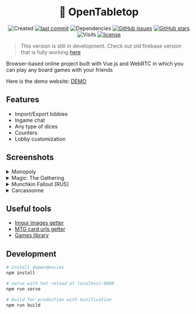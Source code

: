 <h1 align="center">🎲 OpenTabletop</h1>

<p align="center">
  <img src="https://badges.pufler.dev/created/174n/OpenTabletop" alt="Created">
  <a href="https://github.com/174n/OpenTabletop/commits/main"><img src="https://img.shields.io/github/last-commit/174n/OpenTabletop.svg" alt="last commit"></a>
  <img src="https://status.david-dm.org/gh/174n/OpenTabletop.svg" alt="Dependencies">
  <a href="https://github.com/174n/OpenTabletop/issues"><img src="https://img.shields.io/github/issues/174n/OpenTabletop.svg" alt="GitHub issues"></a>
  <a href="https://github.com/174n/OpenTabletop/stargazers"><img src="https://img.shields.io/github/stars/174n/OpenTabletop.svg" alt="GitHub stars"></a>
  <img src="https://badges.pufler.dev/visits/174n/OpenTabletop" alt="Visits">
  <a href="https://github.com/174n/OpenTabletop/blob/main/LICENSE"><img src="https://img.shields.io/github/license/174n/OpenTabletop" alt="license"></a>
</p>

> This version is still in development. Check out old firebase version that is fully working [here](https://github.com/Rundik/OpenTabletop/tree/firebase)

Browser-based online project built with Vue.js and WebRTC in which you can play any board games with your friends

Here is the demo website: [DEMO](https://tabletop.rundik.ru/)

## Features

  * Import/Export lobbies
  * Ingame chat
  * Any type of dices
  * Counters
  * Lobby customization

## Screenshots
<details>
  <summary>Monopoly</summary>
  
  ![Monopoly screenshot](https://i.imgur.com/L5OeLnk.png)
  ![Monopoly screenshot](https://i.imgur.com/rDReB0B.png)
  
</details>

<details>
  <summary>Magic: The Gathering</summary>
  
  ![MTG screenshot](https://i.imgur.com/I7JiH8q.png)
  ![MTG screenshot](https://i.imgur.com/cXZvlok.png)
  
</details>

<details>
  <summary>Munchkin Fallout [RUS]</summary>
  
  ![Munchkin Fallout screenshot](https://i.imgur.com/0WWnWp1.png)
  ![Munchkin Fallout screenshot](https://i.imgur.com/KbjsV3c.png)
  
</details>

<details>
  <summary>Carcassonne</summary>
  
  ![Carcassonne screenshot](https://i.imgur.com/BhEVCOi.png)
  ![Carcassonne screenshot](https://i.imgur.com/MlG6CZ4.png)
  
</details>

## Useful tools

  * [Imgur images getter](https://playopentabletop.firebaseapp.com/tools/imgurParser.html)
  * [MTG card urls getter](https://playopentabletop.firebaseapp.com/tools/mtgParser.html)
  * [Games library](https://playopentabletop.firebaseapp.com/tools/gamesLibrary.html)
  

## Development

```bash
# install dependencies
npm install

# serve with hot reload at localhost:8080
npm run serve

# build for production with minification
npm run build
```
